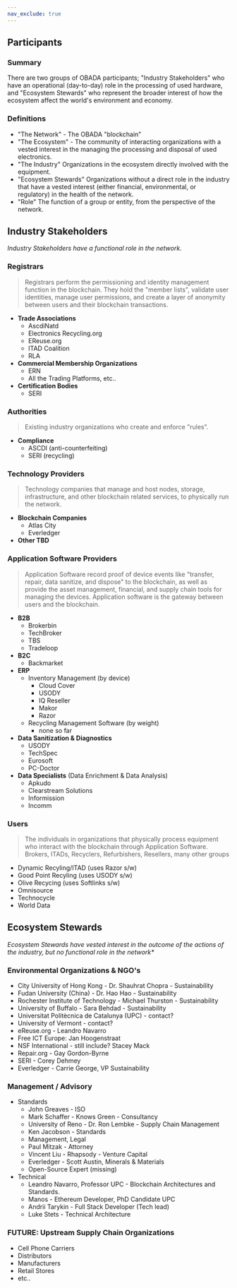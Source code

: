 ```yaml
---
nav_exclude: true
---
```


## Participants

### Summary

There are two groups of OBADA participants; "Industry Stakeholders" who have an operational (day-to-day) role in the processing of used hardware, and "Ecosystem Stewards" who represent the broader interest of how the ecosystem affect the world's environment and economy.

### Definitions

+ "The Network" - The OBADA "blockchain"
+ "The Ecosystem" - The community of interacting organizations with a vested interest in the managing the processing and disposal of used electronics.
+ "The Industry" Organizations in the ecosystem directly involved with the equipment.
+ "Ecosystem Stewards" Organizations without a direct role in the industry that have a vested interest (either financial, environmental, or regulatory) in the health of the network.
+ "Role"  The function of a group or entity, from the perspective of the network.


## Industry Stakeholders

_Industry Stakeholders have a functional role in the network._

### Registrars

>Registrars perform the permissioning and identity management function in the blockchain.  They hold the "member lists", validate user identities, manage user permissions, and create a layer of anonymity between users and their blockchain transactions.

+ **Trade Associations**
  + AscdiNatd
  + Electronics Recycling.org
  + EReuse.org
  + ITAD Coalition
  + RLA
+ **Commercial Membership Organizations**
  + ERN
  + All the Trading Platforms, etc..
+ **Certification Bodies**
  + SERI

### Authorities
> Existing industry organizations who create and enforce "rules".
+ **Compliance**
  + ASCDI (anti-counterfeiting)
  + SERI (recycling)

### Technology Providers
> Technology companies that manage and host nodes, storage, infrastructure, and other blockchain related services, to physically run the network.
  
+ **Blockchain Companies**
  + Atlas City
  + Everledger
+ **Other TBD**

### Application Software Providers
>Application Software record proof of device events like "transfer, repair, data sanitize, and dispose" to the blockchain, as well as provide the asset management, financial, and supply chain tools for managing the devices.  Application software is the gateway between users and the blockchain.
+ **B2B**
  + Brokerbin
  + TechBroker
  + TBS
  + Tradeloop
+ **B2C**
  + Backmarket
+ **ERP**
  + Inventory Management (by device)
    + Cloud Cover
    + USODY
    + IQ Reseller
    + Makor
    + Razor
  + Recycling Management Software (by weight)
    + none so far
+ **Data Sanitization & Diagnostics**
  + USODY
  + TechSpec
  + Eurosoft
  + PC-Doctor
+ **Data Specialists** (Data Enrichment & Data Analysis)
  + Apkudo
  + Clearstream Solutions
  + Informission
  + Incomm

### Users
> The individuals in organizations that physically process equipment who interact with the blockchain through Application Software.
> Brokers, ITADs, Recyclers, Refurbishers, Resellers, many other groups 

+ Dynamic Recyling/ITAD (uses Razor s/w)
+ Good Point Recyling (uses USODY s/w)
+ Olive Recycing (uses Softlinks s/w)
+ Omnisource
+ Technocycle
+ World Data

## Ecosystem Stewards
_Ecosystem Stewards have vested interest in the outcome of the actions of the industry,  but no functional role in the network*_

### Environmental  Organizations & NGO's
+ City University of Hong Kong - Dr. Shauhrat Chopra - Sustainability
+ Fudan University (China) - Dr. Hao Hao - Sustainability
+ Rochester Institute of Technology - Michael Thurston - Sustainability
+ University of Buffalo - Sara Behdad - Sustainability
+ Universitat Politècnica de Catalunya (UPC) - contact?
+ University of Vermont - contact?
+ eReuse.org - Leandro Navarro
+ Free ICT Europe: Jan Hoogenstraat
+ NSF International - still include? Stacey Mack
+ Repair.org - Gay Gordon-Byrne
+ SERI - Corey Dehmey
+ Everledger - Carrie George, VP Sustainability

### Management / Advisory
+ Standards
  + John Greaves - ISO
  + Mark Schaffer - Knows Green - Consultancy
  + University of Reno - Dr. Ron Lembke - Supply Chain Management
  + Ken Jacobson - Standards
  + Management, Legal
  + Paul Mitzak - Attorney
  + Vincent Liu - Rhapsody  - Venture Capital
  + Everledger - Scott Austin, Minerals & Materials
  + Open-Source Expert (missing)
+ Technical
  + Leandro Navarro, Professor UPC - Blockchain Architectures and Standards.
  + Manos - Ethereum Developer, PhD Candidate UPC
  + Andrii Tarykin - Full Stack Developer (Tech lead)
  + Luke Stets - Technical Architecture

### FUTURE: Upstream Supply Chain Organizations
> 

+ Cell Phone Carriers
+ Distributors
+ Manufacturers
+ Retail Stores
+ etc..
